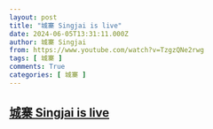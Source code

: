 ```yaml
---
layout: post
title: "城寨 Singjai is live"
date: 2024-06-05T13:31:11.000Z
author: 城寨 Singjai
from: https://www.youtube.com/watch?v=TzgzQNe2rwg
tags: [ 城寨 ]
comments: True
categories: [ 城寨 ]
---
```

<!--1717594271000-->
[城寨 Singjai is live](https://www.youtube.com/watch?v=TzgzQNe2rwg)
------

<div>

</div>
